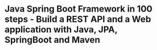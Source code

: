 # Java Spring Boot Framework in 100 steps - Build a REST API and a Web application with Java, JPA, SpringBoot and Maven
